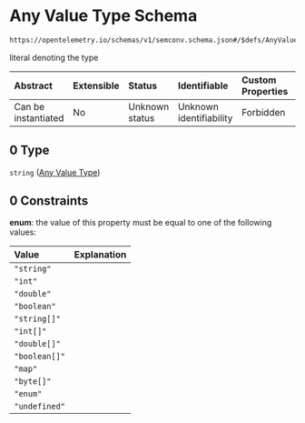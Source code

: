 # Any Value Type Schema

```txt
https://opentelemetry.io/schemas/v1/semconv.schema.json#/$defs/AnyValueType/oneOf/0
```

literal denoting the type

| Abstract            | Extensible | Status         | Identifiable            | Custom Properties | Additional Properties | Access Restrictions | Defined In                                                                           |
| :------------------ | :--------- | :------------- | :---------------------- | :---------------- | :-------------------- | :------------------ | :----------------------------------------------------------------------------------- |
| Can be instantiated | No         | Unknown status | Unknown identifiability | Forbidden         | Allowed               | none                | [semconv.schema.json\*](../../../schemas/semconv.schema.json "open original schema") |

## 0 Type

`string` ([Any Value Type](../any/semconv-opentelemetry-semantic-convention-schema-definitions-any-value-type-oneof-any-value-type.md))

## 0 Constraints

**enum**: the value of this property must be equal to one of the following values:

| Value         | Explanation |
| :------------ | :---------- |
| `"string"`    |             |
| `"int"`       |             |
| `"double"`    |             |
| `"boolean"`   |             |
| `"string[]"`  |             |
| `"int[]"`     |             |
| `"double[]"`  |             |
| `"boolean[]"` |             |
| `"map"`       |             |
| `"byte[]"`    |             |
| `"enum"`      |             |
| `"undefined"` |             |
